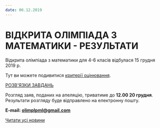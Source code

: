 ```yaml
---
date: 06.12.2019
---
```

# ВІДКРИТА ОЛІМПІАДА З МАТЕМАТИКИ - РЕЗУЛЬТАТИ

Відкрита олімпіада з математики для 4-6 класів відбулася 15 грудня 2019 р.

Тут ви можете подивитися [критерії оцінювання](/files/blog/відкрита-олімпіада-з-математики-результати/критерії-оцінювання.pdf).

[РОЗВ'ЯЗКИ ЗАВДАНЬ](/files/blog/відкрита-олімпіада-з-математики-результати/текст-з-розвязками-4-6-класи-2019-20-02.docx)

Розгляд заяв, поданих на апеляцію, триватиме до **12.00 20 грудня**. Результати розгляду буде відправлено на електронну пошту.

**E-mail: [olimplpml@gmail.com](mailto:olimplpml@gmail.com)**


[Читати усі новини](/news)

